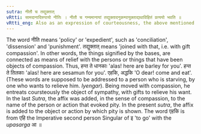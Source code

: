 ```yaml
---
sutra: नीतौ च तद्युक्तात्
vRtti: सामदानादिरुपायो नीतिः । नीतौ च गम्यमानायां तद्युक्तादनुकम्पायुक्ताद्यथाविहितं प्रत्ययो भवति ॥
vRtti_eng: Also as an expression of courteousness, the above mentioned affix is added to that by which compassion is shown.
---
```

The word नीति means 'policy' or 'expedient', such as 'conciliation', 'dissension' and 'punishment'. तद्युक्तात् means 'joined with that, i.e. with gift compassion'. In other words, the things signified by the bases, are connected as means of relief with the persons or things that have been objects of compassion. Thus, हन्त ते धानकाः 'alas! here are barley for you'. हन्त ते तिलकाः 'alas! here are sesamun for you'. एहकि, अद्धकि 'O dear! come and eat'. (These words are supposed to be addressed to a person who is starving, by one who wants to relieve him. _Iyengar_). Being moved with compassion, he entreats coursteously the object of sympathy, with gifts to relieve his want. In the last _Sutra_, the affix was added, in the sense of compassion, to the name of the person or action that evoked pity. In the present _sutra_, the affix is added to the object or action by which pity is shown. The word एहकि is from एहि the Imperative second person Singular of इ 'to go' with the _upasarga_ आ ॥
